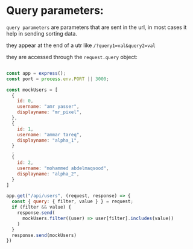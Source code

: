 # Query parameters:

`query parameters` are parameters that are sent in the url, in most cases it help in sending sorting data.

they appear at the end of a utr like `/?query1=val&query2=val`

they are accessed through the `request.query` object:

```javascript

const app = express();
const port = process.env.PORT || 3000;

const mockUsers = [
  {
    id: 0,
    username: "amr yasser",
    displayname: "mr_pixel",
  },
  {
    id: 1,
    username: "ammar tareq",
    displayname: "alpha_1",
  }
  ,
  {
    id: 2,
    username: "mohammed abdelmaqsood",
    displayname: "alpha_2",
  }
]

app.get("/api/users", (request, response) => { 
  const { query: { filter, value } } = request;
  if (filter && value) {
    response.send(
      mockUsers.filter((user) => user[filter].includes(value))
    )
  }
  response.send(mockUsers)
})
```
